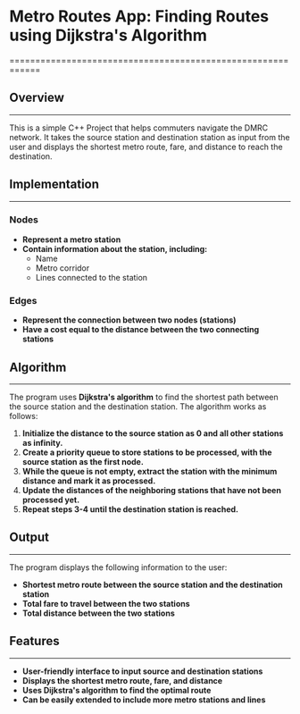 # Metro Routes App: Finding Routes using Dijkstra's Algorithm
============================================================

## Overview
-----------

This is a simple C++ Project that helps commuters navigate the DMRC network. It takes the source station and destination station as input from the user and displays the shortest metro route, fare, and distance to reach the destination.

## Implementation
-----------------

### Nodes

* **Represent a metro station**
* **Contain information about the station, including:**
	+ Name
	+ Metro corridor
	+ Lines connected to the station

### Edges

* **Represent the connection between two nodes (stations)**
* **Have a cost equal to the distance between the two connecting stations**

## Algorithm
-------------

The program uses **Dijkstra's algorithm** to find the shortest path between the source station and the destination station. The algorithm works as follows:

1. **Initialize the distance to the source station as 0 and all other stations as infinity.**
2. **Create a priority queue to store stations to be processed, with the source station as the first node.**
3. **While the queue is not empty, extract the station with the minimum distance and mark it as processed.**
4. **Update the distances of the neighboring stations that have not been processed yet.**
5. **Repeat steps 3-4 until the destination station is reached.**

## Output
---------

The program displays the following information to the user:

* **Shortest metro route between the source station and the destination station**
* **Total fare to travel between the two stations**
* **Total distance between the two stations**

## Features
------------

* **User-friendly interface to input source and destination stations**
* **Displays the shortest metro route, fare, and distance**
* **Uses Dijkstra's algorithm to find the optimal route**
* **Can be easily extended to include more metro stations and lines**

